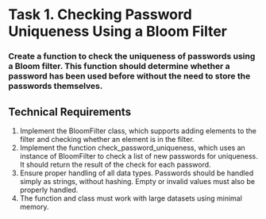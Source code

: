 # Task 1. Checking Password Uniqueness Using a Bloom Filter

### Create a function to check the uniqueness of passwords using a Bloom filter. This function should determine whether a password has been used before without the need to store the passwords themselves.

## Technical Requirements
 1. Implement the BloomFilter class, which supports adding elements to the filter and checking whether an element is in the filter.
 2. Implement the function check_password_uniqueness, which uses an instance of BloomFilter to check a list of new passwords for uniqueness. It should return the result of the check for each password.
 3. Ensure proper handling of all data types. Passwords should be handled simply as strings, without hashing. Empty or invalid values must also be properly handled.
 4. The function and class must work with large datasets using minimal memory.

